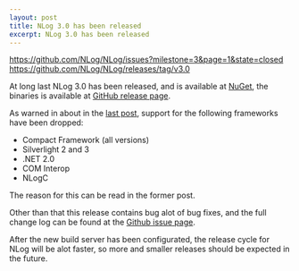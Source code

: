 ```yaml
---
layout: post
title: NLog 3.0 has been released
excerpt: NLog 3.0 has been released
---
```


https://github.com/NLog/NLog/issues?milestone=3&page=1&state=closed
https://github.com/NLog/NLog/releases/tag/v3.0

At long last NLog 3.0 has been released, and is available at [NuGet](https://www.nuget.org/packages/NLog/ "NuGet - NLog"), the binaries is available at [GitHub release page](https://github.com/NLog/NLog/releases/tag/v3.0 "GitHub release page").

As warned in about in the [last post](http://nlog-project.org/2013/12/14/nlog-3-0-will-soon-be-released.html "NLog 3.0 will soon be released"), support for the following frameworks have been dropped:

 * Compact Framework (all versions)
 * Silverlight 2 and 3
 * .NET 2.0
 * COM Interop
 * NLogC

The reason for this can be read in the former post.

Other than that this release contains bug alot of bug fixes, and the full change log can be found at the [Github issue page](https://github.com/NLog/NLog/issues?milestone=3&state=closed "Github issue page - NLog 3.0").

After the new build server has been configurated, the release cycle for NLog will be alot faster, so more and smaller releases should be expected in the future.
